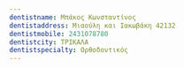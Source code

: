```yaml
---
dentistname: Μπάκος Κωνσταντίνος
dentistaddress: Μιαούλη και Ιακωβάκη 42132
dentistmobile: 2431078780
dentistcity: ΤΡΙΚΑΛΑ
dentistspecialty: Ορθοδοντικός
---
```

